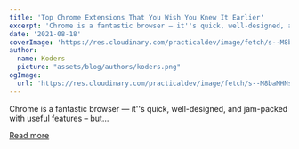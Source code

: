 ```yaml
---
title: 'Top Chrome Extensions That You Wish You Knew It Earlier'
excerpt: 'Chrome is a fantastic browser — it''s quick, well-designed, and jam-packed with useful features – but...'
date: '2021-08-18'
coverImage: 'https://res.cloudinary.com/practicaldev/image/fetch/s--M8baMHNs--/c_imagga_scale,f_auto,fl_progressive,h_420,q_auto,w_1000/https://dev-to-uploads.s3.amazonaws.com/uploads/articles/51y5kltjy1t4bir6wv4o.png'
author:
  name: Koders
  picture: "assets/blog/authors/koders.png"
ogImage:
  url: 'https://res.cloudinary.com/practicaldev/image/fetch/s--M8baMHNs--/c_imagga_scale,f_auto,fl_progressive,h_420,q_auto,w_1000/https://dev-to-uploads.s3.amazonaws.com/uploads/articles/51y5kltjy1t4bir6wv4o.png'
---
```


Chrome is a fantastic browser — it''s quick, well-designed, and jam-packed with useful features – but...

[Read more](https://dev.to/suhailkakar/top-chrome-extensions-that-you-wish-you-knew-it-earlier-f95)
